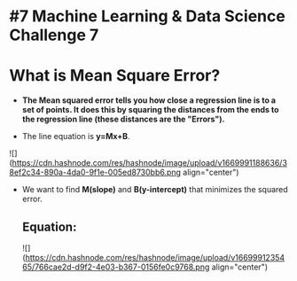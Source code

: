 # #7 Machine Learning & Data Science Challenge 7

# What is Mean Square Error?

*   **The Mean squared error tells you how close a regression line is to a set of points. It does this by squaring the distances from the ends to the regression line (these distances are the "Errors").**
    
*   The line equation is **y=Mx+B**.
    

![](https://cdn.hashnode.com/res/hashnode/image/upload/v1669991188636/38ef2c34-890a-4da0-9f1e-005ed8730bb6.png align="center")

*   We want to find **M(slope)** and **B(y-intercept)** that minimizes the squared error.
    
    ## **Equation:**
    
    ![](https://cdn.hashnode.com/res/hashnode/image/upload/v1669991235465/766cae2d-d9f2-4e03-b367-0156fe0c9768.png align="center")